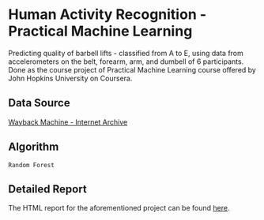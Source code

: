 # Human Activity Recognition - Practical Machine Learning
Predicting quality of barbell lifts - classified from A to E, using data from accelerometers on the belt, forearm, arm, and dumbell of 6 participants. Done as the course project of Practical Machine Learning course offered by John Hopkins University on Coursera.
 
## Data Source
[Wayback Machine - Internet Archive](http://web.archive.org/web/20161224072740/http:/groupware.les.inf.puc-rio.br/har "Wayback Machine - Internet Archive")

## Algorithm
`Random Forest`

## Detailed Report
The HTML report for the aforementioned project can be found [here](https://saswatdavid.github.io/Human-Activity-Recognition-Practical-Machine-Learning/ "Human Activity Recognition - Practical Machine Learning").